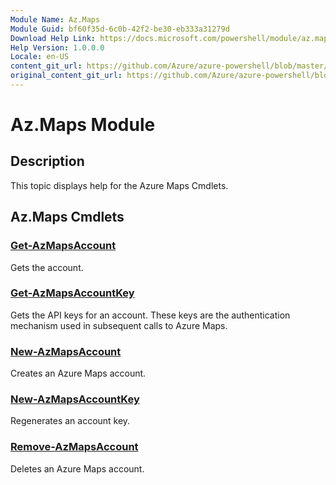 ```yaml
---
Module Name: Az.Maps
Module Guid: bf60f35d-6c0b-42f2-be30-eb333a31279d
Download Help Link: https://docs.microsoft.com/powershell/module/az.maps
Help Version: 1.0.0.0
Locale: en-US
content_git_url: https://github.com/Azure/azure-powershell/blob/master/src/Maps/Maps/help/Az.Maps.md
original_content_git_url: https://github.com/Azure/azure-powershell/blob/master/src/Maps/Maps/help/Az.Maps.md
---
```


# Az.Maps Module
## Description
This topic displays help for the Azure Maps Cmdlets.

## Az.Maps Cmdlets
### [Get-AzMapsAccount](Get-AzMapsAccount.md)
Gets the account.

### [Get-AzMapsAccountKey](Get-AzMapsAccountKey.md)
Gets the API keys for an account.
These keys are the authentication mechanism used in subsequent calls to Azure Maps.

### [New-AzMapsAccount](New-AzMapsAccount.md)
Creates an Azure Maps account.

### [New-AzMapsAccountKey](New-AzMapsAccountKey.md)
Regenerates an account key.

### [Remove-AzMapsAccount](Remove-AzMapsAccount.md)
Deletes an Azure Maps account.

